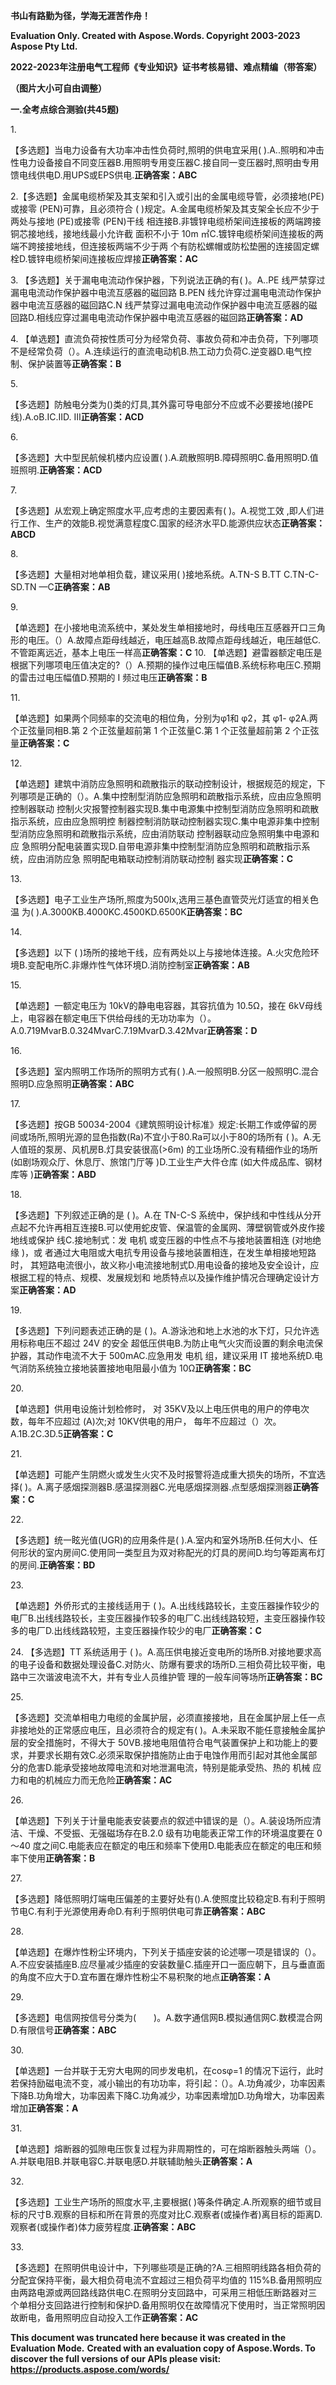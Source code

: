 ﻿**书山有路勤为径，学海无涯苦作舟！**                       

**Evaluation Only. Created with Aspose.Words. Copyright 2003-2023 Aspose Pty Ltd.**

**2022-2023年注册电气工程师《专业知识》证书考核易错、难点精编（带答案）**

**（图片大小可自由调整）**

**一.全考点综合测验(共45题)**

1\.

【多选题】当电力设备有大功率冲击性负荷时,照明的供电宜采用( ).A..照明和冲击性电力设备接自不同变压器B.用照明专用变压器C.接自同一变压器时,照明由专用馈电线供电D.用UPS或EPS供电.**正确答案：ABC**



2\.【多选题】金属电缆桥架及其支架和引入或引出的金属电缆导管，必须接地(PE)或接零 (PEN)可靠，且必须符合 ( )规定。A.金属电缆桥架及其支架全长应不少于两处与接地 (PE)或接零 (PEN)干线 相连接B.非镀锌电缆桥架间连接板的两端跨接铜芯接地线，接地线最小允许截 面积不小于 10m ㎡C.镀锌电缆桥架间连接板的两端不跨接接地线，但连接板两端不少于两 个有防松螺帽或防松垫圈的连接固定螺栓D.镀锌电缆桥架间连接板应焊接**正确答案：AC**



3\.
【多选题】关于漏电电流动作保护器，下列说法正确的有( )。A..PE 线严禁穿过漏电电流动作保护器中电流互感器的磁回路
B.PEN 线允许穿过漏电电流动作保护器中电流互感器的磁回路C.N 线严禁穿过漏电电流动作保护器中电流互感器的磁回路D.相线应穿过漏电电流动作保护器中电流互感器的磁回路**正确答案：AD**



4\.
【单选题】直流负荷按性质可分为经常负荷、事故负荷和冲击负荷，下列哪项不是经常负荷（）。A.连续运行的直流电动机B.热工动力负荷C.逆变器D.电气控制、保护装置等**正确答案：B**



5\.

【多选题】防触电分类为()类的灯具,其外露可导电部分不应或不必要接地(接PE线).A.oB.ⅠC.ⅡD. Ⅲ**正确答案：ACD**



6\.

【多选题】大中型民航候机楼内应设置( ).A.疏散照明B.障碍照明C.备用照明D.值班照明.**正确答案：ACD**



7\.

【多选题】从宏观上确定照度水平,应考虑的主要因素有( )。A.视觉工效 ,即人们进行工作、生产的效能B.视觉满意程度C.国家的经济水平D.能源供应状态**正确答案：ABCD**



8\.

【多选题】大量相对地单相负载，建议采用( )接地系统。A.TN-S B.TT C.TN-C-SD.TN —C**正确答案：AB**



9\.

【单选题】在小接地电流系统中，某处发生单相接地时，母线电压互感器开口三角形的电压。（）A.故障点距母线越近，电压越高B.故障点距母线越近，电压越低C.不管距离远近，基本上电压一样高**正确答案：C**
10\.
【单选题】避雷器额定电压是根据下列哪项电压值决定的?（）A.预期的操作过电压幅值B.系统标称电压C.预期的雷击过电压幅值D.预期的 I 频过电压**正确答案：B**



11\.

【单选题】如果两个同频率的交流电的相位角，分别为φ1和 φ2，其 φ1- φ2A.两个正弦量同相B.第 2 个正弦量超前第 1 个正弦量C.第 1 个正弦量超前第 2 个正弦量**正确答案：C**



12\.

【单选题】建筑中消防应急照明和疏散指示的联动控制设计，根据规范的规定，下列哪项是正确的（）。A.集中控制型消防应急照明和疏散指示系统，应由应急照明控制器联动 控制火灾报警控制器实现B.集中电源集中控制型消防应急照明和疏散指示系统，应由应急照明控 制器控制消防联动控制器实现C.集中电源非集中控制型消防应急照明和疏散指示系统，应由消防联动 控制器联动应急照明集中电源和应 急照明分配电装置实现D.自带电源非集中控制型消防应急照明和疏散指示系统，应由消防应急 照明配电箱联动控制消防联动控制 器实现**正确答案：C**



13\.

【多选题】电子工业生产场所,照度为500lx,选用三基色直管荧光灯适宜的相关色温 为( ).A.3000KB.4000KC.4500KD.6500K**正确答案：BC**



14\.

【多选题】以下 ( )场所的接地干线，应有两处以上与接地体连接。A.火灾危险环境B.变配电所C.非爆炸性气体环境D.消防控制室**正确答案：AB**



15\.

【单选题】一额定电压为 10kV的静电电容器，其容抗值为 10.5Ω，接在 6kV母线上，电容器在额定电压下供给母线的无功功率为（）。A.0.719MvarB.0.324MvarC.7.19MvarD.3.42Mvar**正确答案：D**



16\.

【多选题】室内照明工作场所的照明方式有( ).A.一般照明B.分区一般照明C.混合照明D.应急照明**正确答案：ABC**



17\.

【多选题】按GB 50034-2004《建筑照明设计标准》规定:长期工作或停留的房间或场所,照明光源的显色指数(Ra)不宜小于80.Ra可以小于80的场所有 ( )。A.无人值班的泵房、风机房B.灯具安装很高(>6m) 的工业场所C.没有精细作业的场所 (如剧场观众厅、休息厅、旅馆门厅等 )D.工业生产大件仓库 (如大件成品库、钢材库等 )**正确答案：ABD**



18\.

【多选题】下列叙述正确的是 ( )。A.在 TN-C-S 系统中，保护线和中性线从分开点起不允许再相互连接B.可以使用蛇皮管、保温管的金属网、薄壁钢管或外皮作接地线或保护 线C.接地制式：发 电机 或变压器的中性点不与接地装置相连 (对地绝缘 )，或 者通过大电阻或大电抗专用设备与接地装置相连，在发生单相接地短路时， 其短路电流很小，故义称小电流接地制式D.用电设备的接地及安全设计，应根据工程的特点、规模、发展规划和 地质特点以及操作维护情况合理确定设计方案**正确答案：AD**



19\.

【多选题】下列问题表述正确的是 ( )。A.游泳池和地上水池的水下灯，只允许选用标称电压不超过 24V 的安全 超低压供电B.为防止电气火灾而设置的剩余电流保护器，其动作电流不大于 500mAC.应急用发 电机 组，建议采用 IT 接地系统D.电气消防系统独立接地装置接地电阻最小值为 10Ω**正确答案：BC**



20\.

【单选题】供用电设施计划检修时， 对 35KV及以上电压供电的用户的停电次数，每年不应超过 (A)次;对 10KV供电的用户， 每年不应超过（）次。A.1B.2C.3D.5**正确答案：C**



21\.

【单选题】可能产生阴燃火或发生火灾不及时报警将造成重大损失的场所，不宜选择( )。A.离子感烟探测器B.感温探测器C.光电感烟探测器.点型感烟探测器**正确答案：C**



22\.

【多选题】统一眩光值(UGR)的应用条件是( ).A.室内和室外场所B.任何大小、任何形状的室内房间C.使用同一类型且为双对称配光的灯具的房间D.均匀等距离布灯的房间.**正确答案：BD**



23\.

【单选题】外侨形式的主接线适用于 ( )。A.出线线路较长，主变压器操作较少的电厂B.出线线路较长，主变压器操作较多的电厂C.出线线路较短，主变压器操作较多的电厂D.出线线路较短，主变压器操作较少的电厂**正确答案：C**



24\.
【多选题】TT 系统适用于 ( )。A.高压供电接近变电所的场所B.对接地要求高的电子设备和数据处理设备C.对防火、防爆有要求的场所D.三相负荷比较平衡，电路中三次谐波电流不大，并有专业人员维护管 理的一般车间等场所**正确答案：BC**



25\.

【多选题】交流单相电力电缆的金属护层，必须直接接地，且在金属护层上任一点非接地处的正常感应电压，且必须符合的规定有( )。A.未采取不能任意接触金属护层的安全措施时，不得大于 50VB.接地电阻值符合电气装置保护上和功能上的要求，并要求长期有效C.必须采取保护措施防止由于电蚀作用而引起对其他金属部分的危害D.能承受接地故障电流和对地泄漏电流，特别是能承受热、热的 机械 应 力和电的机械应力而无危险**正确答案：AC**



26\.

【单选题】下列关于计量电能表安装要点的叙述中错误的是（）。A.装设场所应清洁、干燥、不受振、无强磁场存在B.2.0 级有功电能表正常工作的环境温度要在 0～40 度之间C.电能表应在额定的电压和频率下使用D.电能表应在额定的电压和频率下使用**正确答案：B**



27\.

【多选题】降低照明灯端电压偏差的主要好处有().A.使照度比较稳定B.有利于照明节电C.有利于光源使用寿命D.有利于照明供电可靠**正确答案：ABC**



28\.

【单选题】在爆炸性粉尘环境内，下列关于插座安装的论述哪一项是错误的（）。A.不应安装插座B.应尽量减少插座的安装数量C.插座开口一面应朝下，且与垂直面的角度不应大于D.宜布置在爆炸性粉尘不易积聚的地点**正确答案：A**



29\.

【多选题】电信网按信号分类为(　　)。A.数字通信网B.模拟通信网C.数模混合网D.有限信号**正确答案：ABC**



30\.

【单选题】一台并联于无穷大电网的同步发电机，在cosφ=1 的情况下运行，此时若保持励磁电流不变，减小输出的有功功率，将引起：（）。A.功角减少，功率因素下降B.功角增大，功率因素下降C.功角减少，功率因素增加D.功角增大，功率因素增加**正确答案：A**



31\.

【单选题】熔断器的弧隙电压恢复过程为非周期性的，可在熔断器触头两端（）。A.并联电阻B.并联电容C.并联电感D.并联辅助触头**正确答案：A**



32\.

【多选题】工业生产场所的照度水平,主要根据( )等条件确定.A.所观察的细节或目标的尺寸B.观察的目标和所在背景的亮度对比C.观察者(或操作者)离目标的距离D.观察者(或操作者)体力疲劳程度.**正确答案：ABC**



33\.

【多选题】在照明供电设计中，下列哪些项是正确的?A.三相照明线路各相负荷的分配宜保持平衡，最大相负荷电流不宜超过三相负荷平均值的 115%B.备用照明应由两路电源或两回路线路供电C.在照明分支回路中，可采用三相低压断路器对三个单相分支回路进行控制和保护D.备用照明仅在故障情况下使用时，当正常照明因故断电，备用照明应自动投入工作**正确答案：AC**

**This document was truncated here because it was created in the Evaluation Mode.**
**Created with an evaluation copy of Aspose.Words. To discover the full versions of our APIs please visit: https://products.aspose.com/words/**
